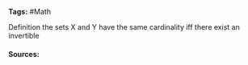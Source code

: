 **Tags:**  #Math 

Definition the sets X and Y have the same cardinality iff there exist an invertible
#### Sources: